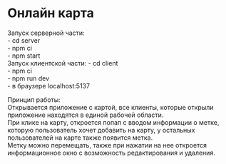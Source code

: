 # Онлайн карта
Запуск серверной части:    
    - cd server  
    - npm ci  
    - npm start  
Запуск клиентской части:
    - cd client  
    - npm ci  
    - npm run dev  
    - в браузере localhost:5137  
  
Принцип работы:   
    Открывается приложение с картой, все клиенты, которые открыли приложение находятся в единой рабочей области.  
    При клике на карту, откроется попап с вводом информации о метке, которую пользователь хочет добавить на карту, у остальных пользователей на карте также появится метка.  
    Метку можно перемещать, также при нажатии на нее откроется информационное окно с возможность редактирования и удаления.   
